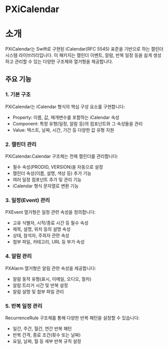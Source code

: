 # PXiCalendar

# 소개
PXiCalendar는 Swift로 구현된 iCalendar(RFC 5545) 표준을 기반으로 하는 캘린더 시스템 라이브러리입니다. 이 패키지는 캘린더 이벤트, 알람, 반복 일정 등을 쉽게 생성하고 관리할 수 있는 다양한 구조체와 열거형을 제공합니다.

## 주요 기능
### 1. 기본 구조
PXiCalendar는 iCalendar 형식의 핵심 구성 요소를 구현합니다:

- Property: 이름, 값, 매개변수를 포함하는 iCalendar 속성
- Component: 특정 유형(일정, 알람 등)의 컴포넌트와 그 속성들을 관리
- Value: 텍스트, 날짜, 시간, 기간 등 다양한 값 유형 지원

### 2. 캘린더 관리
PXiCalendar.Calendar 구조체는 전체 캘린더를 관리합니다:

- 필수 속성(PRODID, VERSION)을 자동으로 설정
- 캘린더 속성(이름, 설명, 색상 등) 추가 기능
- 여러 일정 컴포넌트 추가 및 관리 기능
- iCalendar 형식 문자열로 변환 기능

### 3. 일정(Event) 관리
PXEvent 열거형은 일정 관련 속성을 정의합니다:

- 고유 식별자, 시작/종료 시간 등 필수 속성
- 제목, 설명, 위치 등의 설명 속성
- 상태, 참석자, 주최자 관련 속성
- 첨부 파일, 카테고리, URL 등 부가 속성

### 4. 알람 관리
PXAlarm 열거형은 알림 관련 속성을 제공합니다:

- 알람 동작 유형(표시, 이메일, 오디오, 절차)
- 알람 트리거 시간 및 반복 설정
- 알람 설명 및 첨부 파일 관리

### 5. 반복 일정 관리
RecurrenceRule 구조체를 통해 다양한 반복 패턴을 설정할 수 있습니다:

- 일간, 주간, 월간, 연간 반복 패턴
- 반복 간격, 종료 조건(횟수 또는 날짜)
- 요일, 날짜, 월 등 세부 반복 규칙 설정
